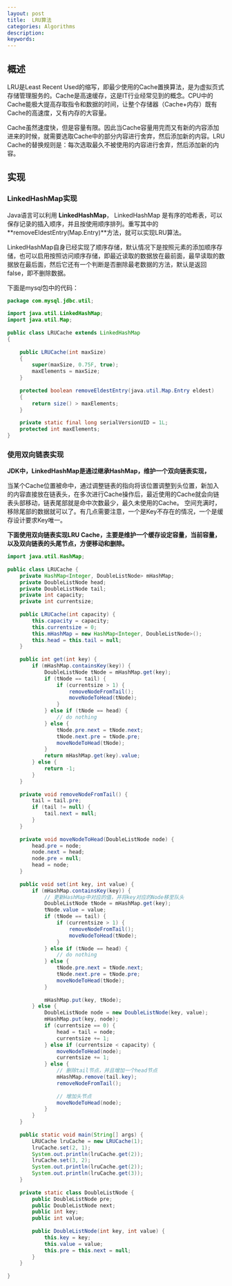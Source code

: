 ```yaml
---
layout: post
title:  LRU算法
categories: Algorithms
description: 
keywords: 
---
```


## 概述

 LRU是Least Recent Used的缩写，即最少使用的Cache置换算法，是为虚拟页式存储管理服务的。Cache是高速缓存，这是IT行业经常见到的概念。CPU中的Cache能极大提高存取指令和数据的时间，让整个存储器（Cache+内存）既有Cache的高速度，又有内存的大容量。

​    Cache虽然速度快，但是容量有限。因此当Cache容量用完而又有新的内容添加进来的时候，就需要选取Cache中的部分内容进行舍弃，然后添加新的内容。LRU Cache的替换规则是：每次选取最久不被使用的内容进行舍弃，然后添加新的内容。  

## 实现

### LinkedHashMap实现

Java语言可以利用 **LinkedHashMap**， LinkedHashMap 是有序的哈希表，可以保存记录的插入顺序，并且按使用顺序排列。重写其中的**removeEldestEntry(Map.Entry)**方法，就可以实现LRU算法。

LinkedHashMap自身已经实现了顺序存储，默认情况下是按照元素的添加顺序存储，也可以启用按照访问顺序存储，即最近读取的数据放在最前面，最早读取的数据放在最后面，然后它还有一个判断是否删除最老数据的方法，默认是返回false，即不删除数据。

下面是mysql包中的代码：

```java
package com.mysql.jdbc.util;
 
import java.util.LinkedHashMap;
import java.util.Map;
 
public class LRUCache extends LinkedHashMap
{
 
    public LRUCache(int maxSize)
    {
        super(maxSize, 0.75F, true);
        maxElements = maxSize;
    }
 
    protected boolean removeEldestEntry(java.util.Map.Entry eldest)
    {
        return size() > maxElements;
    }
 
    private static final long serialVersionUID = 1L;
    protected int maxElements;
}
```

### 使用双向链表实现

**JDK中，LinkedHashMap是通过继承HashMap，维护一个双向链表实现，**

当某个Cache位置被命中，通过调整链表的指向将该位置调整到头位置，新加入的内容直接放在链表头，在多次进行Cache操作后，最近使用的Cache就会向链表头部移动，链表尾部就是命中次数最少，最久未使用的Cache。
空间充满时，移除尾部的数据就可以了。有几点需要注意，一个是Key不存在的情况，一个是缓存设计要求Key唯一。

**下面使用双向链表实现LRU Cache，主要是维护一个缓存设定容量，当前容量，以及双向链表的头尾节点，方便移动和删除。**

```java
import java.util.HashMap;  
  
public class LRUCache {  
    private HashMap<Integer, DoubleListNode> mHashMap;  
    private DoubleListNode head;  
    private DoubleListNode tail;  
    private int capacity;  
    private int currentsize;  
  
    public LRUCache(int capacity) {  
        this.capacity = capacity;  
        this.currentsize = 0;  
        this.mHashMap = new HashMap<Integer, DoubleListNode>();  
        this.head = this.tail = null;  
    }  
  
    public int get(int key) {  
        if (mHashMap.containsKey(key)) {  
            DoubleListNode tNode = mHashMap.get(key);  
            if (tNode == tail) {  
                if (currentsize > 1) {  
                    removeNodeFromTail();  
                    moveNodeToHead(tNode);  
                }  
            } else if (tNode == head) {  
                // do nothing  
            } else {  
                tNode.pre.next = tNode.next;  
                tNode.next.pre = tNode.pre;  
                moveNodeToHead(tNode);  
            }  
            return mHashMap.get(key).value;  
        } else {  
            return -1;  
        }  
    }  
  
    private void removeNodeFromTail() {  
        tail = tail.pre;  
        if (tail != null) {  
            tail.next = null;  
        }  
    }  
  
    private void moveNodeToHead(DoubleListNode node) {  
        head.pre = node;  
        node.next = head;  
        node.pre = null;  
        head = node;  
    }  
  
    public void set(int key, int value) {  
        if (mHashMap.containsKey(key)) {  
            // 更新HashMap中对应的值，并将key对应的Node移至队头  
            DoubleListNode tNode = mHashMap.get(key);  
            tNode.value = value;  
            if (tNode == tail) {  
                if (currentsize > 1) {  
                    removeNodeFromTail();  
                    moveNodeToHead(tNode);  
                }  
            } else if (tNode == head) {  
                // do nothing  
            } else {  
                tNode.pre.next = tNode.next;  
                tNode.next.pre = tNode.pre;  
                moveNodeToHead(tNode);  
            }  
  
            mHashMap.put(key, tNode);  
        } else {  
            DoubleListNode node = new DoubleListNode(key, value);  
            mHashMap.put(key, node);  
            if (currentsize == 0) {  
                head = tail = node;  
                currentsize += 1;  
            } else if (currentsize < capacity) {  
                moveNodeToHead(node);  
                currentsize += 1;  
            } else {  
                // 删除tail节点，并且增加一个head节点  
                mHashMap.remove(tail.key);  
                removeNodeFromTail();  
  
                // 增加头节点  
                moveNodeToHead(node);  
            }  
        }  
    }  
  
    public static void main(String[] args) {  
        LRUCache lruCache = new LRUCache(1);  
        lruCache.set(2, 1);  
        System.out.println(lruCache.get(2));  
        lruCache.set(3, 2);  
        System.out.println(lruCache.get(2));  
        System.out.println(lruCache.get(3));  
    }  
  
    private static class DoubleListNode {  
        public DoubleListNode pre;  
        public DoubleListNode next;  
        public int key;  
        public int value;  
  
        public DoubleListNode(int key, int value) {  
            this.key = key;  
            this.value = value;  
            this.pre = this.next = null;  
        }  
    }  
  
}  
```

